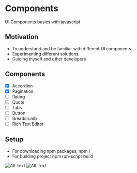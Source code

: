 # Components

UI Components basics with javascript

## Motivation

- To understand and be familiar with different UI components. 
- Experimenting different solutions.
- Guiding myself and other developers

## Components
- [x] Accordion
- [x] Pagination
- [ ] Rating
- [ ] Quote
- [ ] Tabs
- [ ] Button
- [ ] Breadcrumb
- [ ] Rich Text Editor

## Setup

- For downloading npm packages, npm i
- For building project npm run-script build


![Alt Text](https://media.giphy.com/media/sFPTTOZs18L2SnDewg/giphy.gif)
![Alt Text](https://media.giphy.com/media/BHHaGgq7sXeqDNPGjA/giphy.gif)

